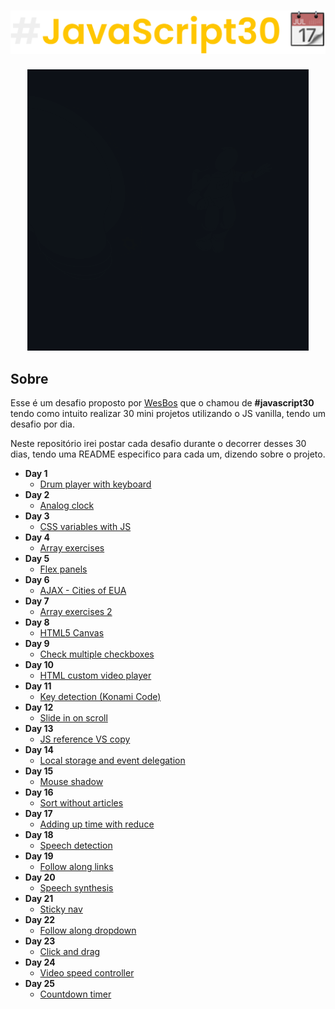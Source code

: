<h1 align="center">
  <img src=".github/main-readme.svg" />
</h1>

<div align="center">
  <a href="https://storyset.com/"><img src=".github/Innovation.gif" /></a>
</div>

## Sobre
Esse é um desafio proposto por [WesBos](https://github.com/wesbos) que o chamou de **#javascript30** tendo como intuito realizar 30 mini projetos utilizando o JS vanilla, tendo um desafio por dia.

Neste repositório irei postar cada desafio durante o decorrer desses 30 dias, tendo uma README especifico para cada um, dizendo sobre o projeto.

- **Day 1**
  - <a href="https://github.com/gabrlcj/Javascript30/tree/main/Day01">Drum player with keyboard</a>
- **Day 2**
  - <a href="https://github.com/gabrlcj/Javascript30/tree/main/Day02">Analog clock</a>
- **Day 3**
  - <a href="https://github.com/gabrlcj/Javascript30/tree/main/Day03">CSS variables with JS</a>
- **Day 4**
  - <a href="https://github.com/gabrlcj/Javascript30/tree/main/Day04">Array exercises</a>
- **Day 5**
  - <a href="https://github.com/gabrlcj/Javascript30/tree/main/Day05">Flex panels</a>
- **Day 6**
  - <a href="https://github.com/gabrlcj/Javascript30/tree/main/Day06">AJAX - Cities of EUA</a>
- **Day 7**
  - <a href="https://github.com/gabrlcj/Javascript30/tree/main/Day07">Array exercises 2</a>
- **Day 8**
  - <a href="https://github.com/gabrlcj/Javascript30/tree/main/Day08">HTML5 Canvas</a>
- **Day 9**
  - <a href="https://github.com/gabrlcj/Javascript30/tree/main/Day09">Check multiple checkboxes</a>
- **Day 10**
  - <a href="https://github.com/gabrlcj/Javascript30/tree/main/Day10">HTML custom video player</a>
- **Day 11**
  - <a href="https://github.com/gabrlcj/Javascript30/tree/main/Day11">Key detection (Konami Code)</a>
- **Day 12**
  - <a href="https://github.com/gabrlcj/Javascript30/tree/main/Day12">Slide in on scroll</a>
- **Day 13**
  - <a href="https://github.com/gabrlcj/Javascript30/tree/main/Day13">JS reference VS copy</a>
- **Day 14**
  - <a href="https://github.com/gabrlcj/Javascript30/tree/main/Day14">Local storage and event delegation</a>
- **Day 15**
  - <a href="https://github.com/gabrlcj/Javascript30/tree/main/Day15">Mouse shadow</a>
- **Day 16**
  - <a href="https://github.com/gabrlcj/Javascript30/tree/main/Day16">Sort without articles</a>
- **Day 17**
  - <a href="https://github.com/gabrlcj/Javascript30/tree/main/Day17">Adding up time with reduce</a>
- **Day 18**
  - <a href="https://github.com/gabrlcj/Javascript30/tree/main/Day18">Speech detection</a>
- **Day 19**
  - <a href="https://github.com/gabrlcj/Javascript30/tree/main/Day19">Follow along links</a>
- **Day 20**
  - <a href="https://github.com/gabrlcj/Javascript30/tree/main/Day20">Speech synthesis</a>
- **Day 21**
  - <a href="https://github.com/gabrlcj/Javascript30/tree/main/Day21">Sticky nav</a>
- **Day 22**
  - <a href="https://github.com/gabrlcj/Javascript30/tree/main/Day22">Follow along dropdown</a>
- **Day 23**
  - <a href="https://github.com/gabrlcj/Javascript30/tree/main/Day23">Click and drag</a>
- **Day 24**
  - <a href="https://github.com/gabrlcj/Javascript30/tree/main/Day24">Video speed controller</a>
- **Day 25**
  - <a href="https://github.com/gabrlcj/Javascript30/tree/main/Day25">Countdown timer</a>